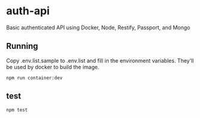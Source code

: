 # auth-api
Basic authenticated API using Docker, Node, Restify, Passport, and Mongo

## Running

Copy .env.list.sample to .env.list and fill in the environment variables.  They'll
be used by docker to build the image.

~~~
npm run container:dev
~~~

## test
~~~
npm test
~~~
